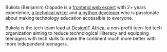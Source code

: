 Bukola (Benjamin) Olapade is a [frontend web expert](http://benjaminolapade.netlify.app) with 2+ years experience, [a technical writer](https://hashnode.com/@Oracle) and [a python developer](#) who is passionate about making technology education accessible to everyone.


Bukola is the tech team lead at [DesignIT Africa](https://designitafrica.org/), a non-profit teen-led tech organization aiming to reduce technological illiteracy and equipping teenagers with tech skills to make the continent much more better with more independent teenagers. 
